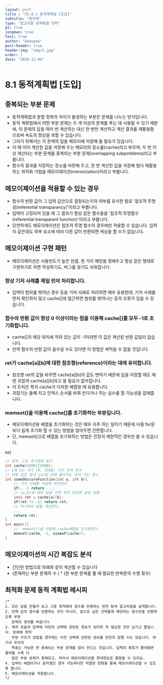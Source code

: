 ```yaml
---
layout: post
title : "Ch.8.1 동적계획법 [도입]"
subtitle: "종만북"
type: "알고리즘 문제해결 전략"
ps: true
jongman: true
text: true
author: "beenpow"
post-header: true
header-img: "img/1.jpg"
order: 1
date: "2019-12-04"
---
```


# 8.1 동적계획법 [도입]

## 중복되는 부분 문제
- 동적계획법과 분할 정복의 차이가 발생하는 부분은 문제를 나누는 방식입니다.
- 동적 계획법에서 어떤 부분 문제는 두 개 이상의 문제를 푸는 데 사용될 수 있기 때문에, 이 문제의 답을
  여러 번 계산하는 대신 한 번만 계산하고 계산 결과를 재활용함으로써 속도의 향상을 꾀할 수 있습니다.
- 그러기 위해서는 각 문제의 답을 메모리에 저장해 둘 필요가 있습니다.
- 이 때 이미 계산한 값을 저장해 두는 메모리의 장소를(cache)라고 부르며, 두 번 이상 계산되는 부분
  문제를 중복되는 부분 문제(overlapping subporblems)라고 부릅니다.
- 함수의 결과를 저장하는 장소를 마련해 두고, 한 번 계산한 값을 저장해 뒀다 재활용하는 최적화 기법을
  메모이제이션(memoization)이라고 부릅니다.

## 메모이제이션을 적용할 수 있는 경우
- 함수의 반환 값이 그 입력 값만으로 결정되는지의 여부를 유식한 말로 '참조적 투명성(referential
  transparancy)'이라고 부릅니다.
- 입력이 고정되어 있을 때 그 결과가 항상 같은 함수들을 '참조적 투명함수(referential transparent
  function)'이라고 부릅니다.
- 당연하게도 메모이제이션은 참조적 투명 함수의 경우에만 적용할 수 있습니다. 입력이 같은데도 외부
  요소에 따라 다른 값이 반환되면 캐싱을 할 수가 없습니다.

## 메모이제이션 구현 패턴
- 메모이제이션은 사용빈도가 높은 만큼, 한 가지 패턴을 정해두고 항상 같은 형태로 구현하기로 하면
  작성하기도, 버그를 찾기도 쉬워집니다.

### 항상 기저 사례를 제일 먼저 처리합니다.
- 입력이 범위를 벗어난 경우 등을 기저 사례로 처리하면 매우 유용한데, 기저 사례를 먼저 확인하지 않고
  cache[]에 접근하면 범위를 벗어나는 등의 오류가 있을 수 있습니다.

### 함수의 반환 값이 항상 0 이상이라는 점을 이용해 cache[]를 모두 -1로 초기화합니다.
- cache[]의 해당 위치에 적혀 있는 값이 -1이라면 이 값은 계산된 반환 값일리 없습니다.
- 만약 함수의 반환 값이 음수일 수도 있다면 이 방법은 써먹을 수 없을 것입니다.

### ret가 cache[a][b]에 대한 참조형(reference)이라는 데에 유의합니다. 
- 참조형 ret의 값을 바꾸면 cache[a][b]의 값도 변하기 때문에 답을 저장할 때도 매번 귀찮게
  cache[a][b]라고 쓸 필요가 없어집니다.
- 이 트릭은 특히 cache가 다차원 배열일 때 유용합니다.
- 귀찮기는 둘째 치고 인덱스 순서를 바꿔 쓴다거나 하는 실수를 할 가능성을 없애줍니다.

### memset()을 이용해 cache[]를 초기화하는 부분입니다.
- 메모이제이션용 배열을 초기화하는 것은 매우 자주 하는 일이기 때문에 다중 for문보다 쉽게 초기화 할
  수 있는 방법을 알아두면 간편합니다. 
- 단, memset()으로 배열을 초기화하는 방법은 괸장히 제한적인 경우만 쓸 수 있습니다.

ex)

```cpp
// 전부 -1로 초기화해 둔다
int cache[2500][2500];
// a와 b는 각각 [0, 2500) 구간 안의 정수
// 반환 값은 항상 int형 안에 들어가는 음이 아닌 정수
int someObscureFunction(int a, int b){
    // 기저 사례를 처음에 처리한다
    if(...) return ...;
    // (a,b)에 대한 답을 구한 적이 있으면 곧장 반환 
    int& ret = cache[a][b];
    if(ret != -1) return ret;
    // 여기에서 답을 계산한다.
    ...
    return ret;
}
int main(){
    //  memset()을 이용해 cache배열을 초기화한다.
    memset(cache, -1, sizeof(cache));
}

```

## 메모이제이션의 시간 복잡도 분석 
- 간단한 방법으로 아래와 같이 계산할 수 있습니다
- (존재하는 부분 문제의 수 ) * (한 부분 문제를 풀 때 필요한 반복문의 수행 횟수)

## 최적화 문제 동적 계획법 레시피

```text
/*
1. 모든 답을 만들어 보고 그중 최적해의 점수를 반환하는 완전 탐색 알고리즘을 설계합니다.
2. 전체 답의 점수를 반환하는 것이 아니라, 앞으로 남은 선택들에 해당하는 점수만을 반환하도록 부분
   문제의 정의를 바꿉니다.
3. 재귀 호출의 입력에 이전의 선택에 관련된 정보가 있다면 꼭 필요한 것만 남기고 줄입니다. 문제에 최적
   부분 구조가 성립할 경우에는 이전 선택에 관련된 정보를 완전히 없앨 수도 있습니다. 여기서 우리의
   목표는 가능한 한 중복되는 부분 문제를 많이 만드는 것입니다. 입력의 종류가 줄어들면 줄어들 수록 더
   많은 부분 문제가 중복되고, 따라서 메모이제이션을 최대한도로 활용할 수 있지요.
4. 입력이 배열이거나 문자열인 경우 가능하다면 적절한 반환을 통해 메모이제이션할 수 있도록 합니다.
5. 메모이제이션을 적용합니다.
*/
```
